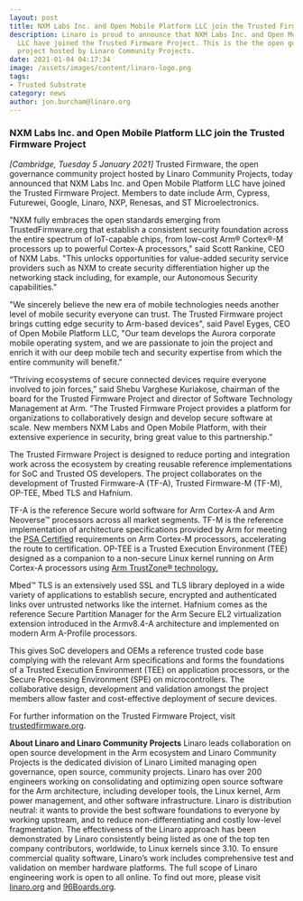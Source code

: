 ```yaml
---
layout: post
title: NXM Labs Inc. and Open Mobile Platform LLC join the Trusted Firmware Project
description: Linaro is proud to announce that NXM Labs Inc. and Open Mobile Platforms
  LLC have joined the Trusted Firmware Project. This is the the open governance community
  project hosted by Linaro Community Projects.
date: 2021-01-04 04:17:34
image: /assets/images/content/linaro-logo.png
tags:
- Trusted Substrate
category: news
author: jon.burcham@linaro.org
---
```


### NXM Labs Inc. and Open Mobile Platform LLC join the Trusted Firmware Project

*\[Cambridge, Tuesday 5 January 2021]* Trusted Firmware, the open governance community project hosted by Linaro Community Projects, today announced that NXM Labs Inc. and Open Mobile Platform LLC have joined the Trusted Firmware Project. Members to date include Arm, Cypress, Futurewei, Google, Linaro, NXP, Renesas, and ST Microelectronics.

"NXM fully embraces the open standards emerging from TrustedFirmware.org that establish a consistent security foundation across the entire spectrum of IoT-capable chips, from low-cost Arm® Cortex®-M processors up to powerful Cortex-A processors," said Scott Rankine, CEO of NXM Labs. "This unlocks opportunities for value-added security service providers such as NXM to create security differentiation higher up the networking stack including, for example, our Autonomous Security capabilities." 

"We sincerely believe the new era of mobile technologies needs another level of mobile security everyone can trust. The Trusted Firmware project brings cutting edge security to Arm-based devices", said Pavel Eyges, CEO of Open Mobile Platform LLC, "Our team develops the Aurora corporate mobile operating system, and we are passionate to join the project and enrich it with our deep mobile tech and security expertise from which the entire community will benefit."

“Thriving ecosystems of secure connected devices require everyone involved to join forces,” said Shebu Varghese Kuriakose, chairman of the board for the Trusted Firmware Project and director of Software Technology Management at Arm. “The Trusted Firmware Project provides a platform for organizations to collaboratively design and develop secure software at scale. New members NXM Labs and Open Mobile Platform, with their extensive experience in security, bring great value to this partnership.”

The Trusted Firmware Project is designed to reduce porting and integration work across the ecosystem by creating reusable reference implementations for SoC and Trusted OS developers. The project collaborates on the development of Trusted Firmware-A (TF-A), Trusted Firmware-M (TF-M), OP-TEE, Mbed TLS and Hafnium.

TF-A is the reference Secure world software for Arm Cortex-A and Arm Neoverse™ processors across all market segments. TF-M is the reference implementation of architecture specifications provided by Arm for meeting the [PSA Certified](https://www.psacertified.org/) requirements on Arm Cortex-M processors, accelerating the route to certification. OP-TEE is a Trusted Execution Environment (TEE) designed as a companion to a non-secure Linux kernel running on Arm Cortex-A processors using [Arm TrustZone® technology. ](https://developer.arm.com/ip-products/security-ip/trustzone/trustzone-for-cortex-a)

Mbed™ TLS is an extensively used SSL and TLS library deployed in a wide variety of applications to establish secure, encrypted and authenticated links over untrusted networks like the internet. Hafnium comes as the reference Secure Partition Manager for the Arm Secure EL2 virtualization extension introduced in the Armv8.4-A architecture and implemented on modern Arm A-Profile processors. 

This gives SoC developers and OEMs a reference trusted code base complying with the relevant Arm specifications and forms the foundations of a Trusted Execution Environment (TEE) on application processors, or the Secure Processing Environment (SPE) on microcontrollers. The collaborative design, development and validation amongst the project members allow faster and cost-effective deployment of secure devices.

For further information on the Trusted Firmware Project, visit [trustedfirmware.org](https://www.trustedfirmware.org/).

**About Linaro and Linaro Community Projects**
Linaro leads collaboration on open source development in the Arm ecosystem and Linaro Community Projects is the dedicated division of Linaro Limited managing open governance, open source, community projects. Linaro has over 200 engineers working on consolidating and optimizing open source software for the Arm architecture, including developer tools, the Linux kernel, Arm power management, and other software infrastructure. Linaro is distribution neutral: it wants to provide the best software foundations to everyone by working upstream, and to reduce non-differentiating and costly low-level fragmentation. The effectiveness of the Linaro approach has been demonstrated by Linaro consistently being listed as one of the top ten company contributors, worldwide, to Linux kernels since 3.10. To ensure commercial quality software, Linaro’s work includes comprehensive test and validation on member hardware platforms. The full scope of Linaro engineering work is open to all online. To find out more, please visit [linaro.org](https://www.linaro.org/) and [96Boards.org](https://www.96boards.org/).